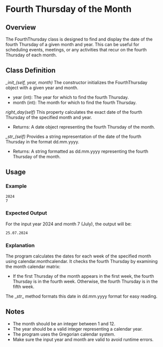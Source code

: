# Fourth Thursday of the Month

## Overview
The FourthThursday class is designed to find and display the date of the fourth Thursday of a given month and year. This can be useful for scheduling events, meetings, or any activities that recur on the fourth Thursday of each month.
## Class Definition

*\__init__(self, year, month)*
The constructor initializes the FourthThursday object with a given year and month.
- year (int): The year for which to find the fourth Thursday.
- month (int): The month for which to find the fourth Thursday.

*right_day(self)*
This property calculates the exact date of the fourth Thursday of the specified month and year.
- Returns: A date object representing the fourth Thursday of the month.

*\__str__(self)*
Provides a string representation of the date of the fourth Thursday in the format dd.mm.yyyy.
- Returns: A string formatted as dd.mm.yyyy representing the fourth Thursday of the month.

## Usage
### Example
```
2024
7
```
### Expected Output
For the input year 2024 and month 7 (July), the output will be:
```
25.07.2024
```
### Explanation
The program calculates the dates for each week of the specified month using calendar.monthcalendar.
It checks the fourth Thursday by examining the month calendar matrix:

- If the first Thursday of the month appears in the first week, the fourth Thursday is in the fourth week. Otherwise,
  the fourth Thursday is in the fifth week.

The \__str__ method formats this date in dd.mm.yyyy format for easy reading.

## Notes
- The month should be an integer between 1 and 12.
- The year should be a valid integer representing a calendar year.
- The program uses the Gregorian calendar system.
- Make sure the input year and month are valid to avoid runtime errors.